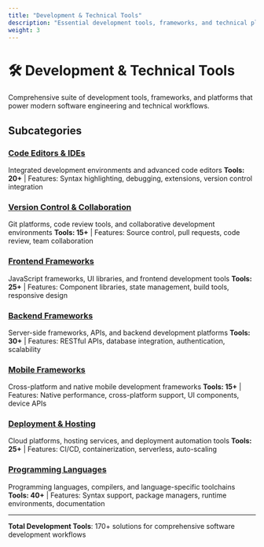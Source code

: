 ```yaml
---
title: "Development & Technical Tools"
description: "Essential development tools, frameworks, and technical platforms for software engineering"
weight: 3
---
```


# 🛠️ Development & Technical Tools

Comprehensive suite of development tools, frameworks, and platforms that power modern software engineering and technical workflows.

## Subcategories

### [Code Editors & IDEs](/categories/development-technical-tools/code-editors-ides/)
Integrated development environments and advanced code editors
**Tools: 20+** | Features: Syntax highlighting, debugging, extensions, version control integration

### [Version Control & Collaboration](/categories/development-technical-tools/version-control-collaboration/)
Git platforms, code review tools, and collaborative development environments
**Tools: 15+** | Features: Source control, pull requests, code review, team collaboration

### [Frontend Frameworks](/categories/development-technical-tools/frontend-frameworks/)
JavaScript frameworks, UI libraries, and frontend development tools
**Tools: 25+** | Features: Component libraries, state management, build tools, responsive design

### [Backend Frameworks](/categories/development-technical-tools/backend-frameworks/)
Server-side frameworks, APIs, and backend development platforms
**Tools: 30+** | Features: RESTful APIs, database integration, authentication, scalability

### [Mobile Frameworks](/categories/development-technical-tools/mobile-frameworks/)
Cross-platform and native mobile development frameworks
**Tools: 15+** | Features: Native performance, cross-platform support, UI components, device APIs

### [Deployment & Hosting](/categories/development-technical-tools/deployment-hosting/)
Cloud platforms, hosting services, and deployment automation tools
**Tools: 25+** | Features: CI/CD, containerization, serverless, auto-scaling

### [Programming Languages](/categories/development-technical-tools/programming-languages/)
Programming languages, compilers, and language-specific toolchains
**Tools: 40+** | Features: Syntax support, package managers, runtime environments, documentation

---

**Total Development Tools**: 170+ solutions for comprehensive software development workflows
